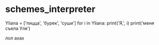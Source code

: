 # schemes_interpreter

Yliana = ['пицца', 'бурек', 'суши']
for i in Yliana:
    print('Я,', i)
    print('меня  съела Уля')
    
лол
ахах